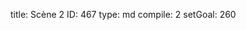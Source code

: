 title:          Scène 2
ID:             467
type:           md
compile:        2
setGoal:        260



